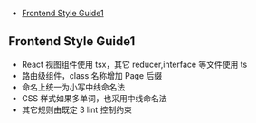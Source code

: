 [toc]: # ' '

- [Frontend Style Guide1](#frontend-style-guide1)

## Frontend Style Guide1

- React 视图组件使用 tsx，其它 reducer,interface 等文件使用 ts
- 路由级组件，class 名称增加 Page 后缀
- 命名上统一为小写中线命名法
- CSS 样式如果多单词，也采用中线命名法
- 其它规则由既定 3 lint 控制约束
